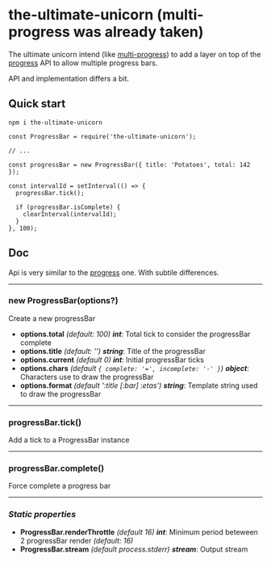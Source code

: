 
# the-ultimate-unicorn (multi-progress was already taken)

The ultimate unicorn intend (like [multi-progress](https://www.npmjs.com/package/multi-progress)) to add a layer on top of the [progress](https://www.npmjs.com/package/progress) API to allow multiple progress bars.

API and implementation differs a bit.

## Quick start

```
npm i the-ultimate-unicorn
```
```
const ProgressBar = require('the-ultimate-unicorn');

// ...

const progressBar = new ProgressBar({ title: 'Potatoes', total: 142 });

const intervalId = setInterval(() => {
  progressBar.tick();

  if (progressBar.isComplete) {
    clearInterval(intervalId);
  }
}, 100);
```

## Doc

Api is very similar to the [progress](https://www.npmjs.com/package/progress) one. With subtile differences.

---
### new ProgressBar(options?)
Create a  new progressBar

 - **options.total** *(default: 100)* ***int***: Total tick to consider the progressBar complete
 - **options.title** *(default: '')* ***string***: Title of the progressBar
 - **options.current** *(default 0)* ***int***: Initial progressBar ticks
 - **options.chars** *(default `{ complete: '=', incomplete: '-' }`)* ***object***: Characters use to draw the progressBar
 - **options.format** *(default ':title [:bar] :etas')* ***string***: Template string used to draw the progressBar

---
### progressBar.tick()
Add a tick to a ProgressBar instance

---
### progressBar.complete()
Force complete a progress bar

---
### *Static properties*
 - **ProgressBar.renderThrottle** *(default 16)* ***int***: Minimum period beteween 2 progressBar render
*(default: 16)*
- **ProgressBar.stream** *(default  process.stderr)* ***stream***: Output stream